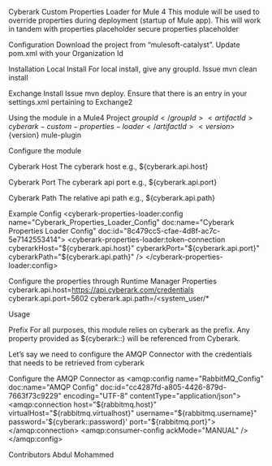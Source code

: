 Cyberark Custom Properties Loader for Mule 4
This module will be used to override properties during deployment (startup of Mule app). This will work in tandem with
properties placeholder
secure properties placeholder


Configuration
Download the project from “mulesoft-catalyst”.
Update pom.xml with your Organization Id

Installation
Local Install
For local install, give any groupId. Issue mvn clean install

Exchange Install
Issue mvn deploy. Ensure that there is an entry in your settings.xml pertaining to Exchange2


Using the module in a Mule4 Project
<dependency>
    <groupId>${groupId}</groupId>
    <artifactId>cyberark-custom-properties-loader</artifactId>
    <version>${version}</version>
    <classifier>mule-plugin</classifier>
</dependency>



Configure the module


Cyberark Host
The cyberark host e.g., ${cyberark.api.host}

Cyberark Port
The cyberark api port e.g., ${cyberark.api.port}

Cyberark Path
The relative api path e.g., ${cyberark.api.path}

Example Config
<cyberark-properties-loader:config
		name="Cyberark_Properties_Loader_Config"
		doc:name="Cyberark Properties Loader Config"
		doc:id="8c479cc5-cfae-4d8f-ac7c-5e7142553414">
		<cyberark-properties-loader:token-connection
			cyberarkHost="${cyberark.api.host}"
			cyberarkPort="${cyberark.api.port}"
			cyberarkPath="${cyberark.api.path}" />
	</cyberark-properties-loader:config>


Configure the properties through Runtime Manager Properties
cyberark.api.host=https://api.cyberark.com/credentials
cyberark.api.port=5602
cyberark.api.path=/<system_user/*


Usage

Prefix
For all purposes, this module relies on cyberark as the prefix.
Any property provided as ${cyberark::} will be referenced from Cyberark.

Let’s say we need to configure the AMQP Connector with the credentials that needs to be retrieved from cyberark

Configure the AMQP Connector as
<amqp:config name="RabbitMQ_Config" doc:name="AMQP Config"
		doc:id="cc4287fd-a805-4426-879d-7663f73c9229" encoding="UTF-8"
		contentType="application/json">
		<amqp:connection host="${rabbitmq.host}"
			virtualHost="${rabbitmq.virtualhost}" username="${rabbitmq.username}"
			password='${cyberark::password}' port="${rabbitmq.port}">
			<reconnection>
				<reconnect frequency="5000" count="4" />
			</reconnection>
		</amqp:connection>
		<amqp:consumer-config ackMode="MANUAL" />
	</amqp:config>

Contributors
Abdul Mohammed


